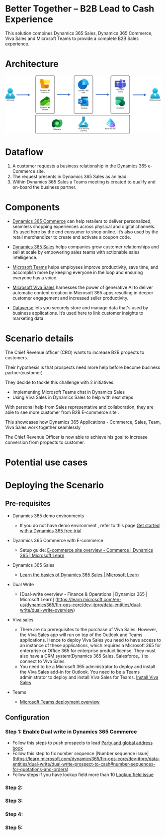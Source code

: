 # Better Together – B2B Lead to Cash Experience

This solution combines Dynamics 365 Sales, Dynamics 365 Commerce, Viva Sales and Microsoft Teams to provide a complete B2B Sales experience.

# Architecture

![Better Together B2B Lead to Cash Experience](B2BLeadtoCashExperience.png)

# Dataflow

1. A customer requests a business relationship in the Dynamics 365 e-Commerce site.
1. The request presents in Dynamics 365 Sales as an lead.
1. Within Dynamics 365 Sales a Teams meeting is created to qualify and on-board the business partner.
 
 

# Components

-   [Dynamics 365 Commerce](https://dynamics.microsoft.com/commerce/capabilities/) can help retailers to deliver personalized, seamless shopping experiences across physical and digital channels. It’s used here by the end consumer to shop online. It’s also used by the retail merchandizer to create and activate a coupon code.

-  [Dynamics 365 Sales](https://dynamics.microsoft.com/sales/overview/) helps companies grow customer relationships and sell at scale by empowering sales teams with actionable sales intelligence.

-  [Microsoft Teams](https://www.microsoft.com/microsoft-teams/teams-for-work) helps employees improve productivity, save time, and accomplish more by keeping everyone in the loop and ensuring everyone has a voice.

-  [Microsoft Viva Sales](https://www.microsoft.com/microsoft-viva/sales) harnesses the power of generative AI to deliver automatic content creation in Microsoft 365 apps resulting in deeper customer engagement and increased seller productivity.

-   [Dataverse](https://powerplatform.microsoft.com/dataverse/) lets you securely store and manage data that's used by business applications. It’s used here to link customer insights to marketing data.

# Scenario details

The Chief Revenue officer (CRO) wants to increase B2B propects to customers.

Their hypothesis is that prospects need more help before become business partner(customer)

They decide to tackle this challenge with 2 initiatives:

-   Implementing Microsoft Teams chat in Dynamics Sales
-   Using Viva Sales in Dynamics Sales to help with next steps

With personal help from Sales representative and collaboration, they are able to see more customer from B2B E-commerce site .

This showcases how Dynamics 365 Applications - Commerce, Sales, Team, Viva Sales work together seamlessly 

The Chief Revenue Officer is now able to achieve his goal to increase conversion from propects to customer.

# Potential use cases


# Deploying the Scenario


## Pre-requisites

-   Dynamics 365 demo environments 
    - If you do not have demo environment , refer to this page [Get started with a Dynamics 365 free trial](https://dynamics.microsoft.com/dynamics-365-free-trial/)

-   Dyanmics 365 Commerce with E-commerce
    -   Setup guide: [E-commerce site overview - Commerce \| Dynamics 365 \| Microsoft Learn](https://learn.microsoft.com/dynamics365/commerce/online-store-overview)

- Dynamics 365 Sales 
   - [Learn the basics of Dynamics 365 Sales | Microsoft Learn](https://learn.microsoft.com/dynamics365/sales/user-guide-learn-basics)
- Dual Write
   - [Dual-write overview - Finance & Operations | Dynamics 365 | Microsoft Learn] (https://learn.microsoft.com/en-us/dynamics365/fin-ops-core/dev-itpro/data-entities/dual-write/dual-write-overview)
- Viva sales
    - There are no prerequisites to the purchase of Viva Sales. However, the Viva Sales app will run on top of the Outlook and Teams applications. Hence to deploy Viva Sales you need to have access to an instance of these applications, which requires a Microsoft 365 for enterprise or Office 365 for enterprise product license. They must also have a CRM system(Dynamics 365 Sales. Salesforce,..) to connect to Viva Sales.
    - You need to be a Microsoft 365 administrator to deploy and install the Viva Sales add-in for Outlook. You need to be a Teams administrator to deploy and install Viva Sales for Teams.
    [Install Viva Sales](https://learn.microsoft.com/Viva/sales/install-viva-sales/)
- Teams
    - [Microsoft Teams deployment overview](https://learn.microsoft.com/microsoftteams/deploy-overview/)
    
## Configuration


### Step 1: Enable Dual write in Dynamics 365 Commerce
  
- Follow this steps to push prospects to lead  [Party and global address book](https://learn.microsoft.com/dynamics365/fin-ops-core/dev-itpro/data-entities/dual-write/party-gab#setup)
- Follow this step to fix number sequence [Number sequence issue] (https://learn.microsoft.com/dynamics365/fin-ops-core/dev-itpro/data-entities/dual-write/dual-write-prospect-to-cash#number-sequences-for-quotations-and-orders)
- Follow steps if you have lookup field more than 10 [Lookup field issue](https://learn.microsoft.com/dynamics365/fin-ops-core/dev-itpro/data-entities/dual-write/dual-write-troubleshooting-initial-sync#error-customer-map)

### Step 2: 

### Step 3:

### Step 4: 

### Step 5: 

